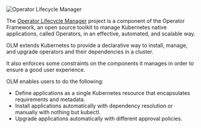 ![Operator Lifecycle Manager](https://raw.githubusercontent.com/madorn/learn-katacoda/master/operatorframework/operator-lifecycle-manager/assets/images/olm-logo.png)

The [Operator Lifecycle Manager](https://github.com/operator-framework/operator-lifecycle-manager) project is a component of the Operator Framework, an open source toolkit to manage Kubernetes native applications, called Operators, in an effective, automated, and scalable way.

OLM extends Kubernetes to provide a declarative way to install, manage, and upgrade operators and their dependencies in a cluster.

It also enforces some constraints on the components it manages in order to ensure a good user experience.

OLM enables users to do the following:

* Define applications as a single Kubernetes resource that encapsulates requirements and metadata.
* Install applications automatically with dependency resolution or manually with nothing but kubectl.
* Upgrade applications automatically with different approval policies.

